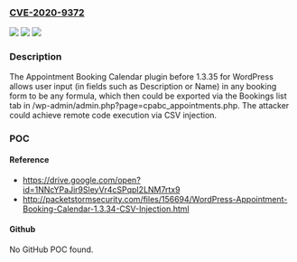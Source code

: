### [CVE-2020-9372](https://cve.mitre.org/cgi-bin/cvename.cgi?name=CVE-2020-9372)
![](https://img.shields.io/static/v1?label=Product&message=n%2Fa&color=blue)
![](https://img.shields.io/static/v1?label=Version&message=n%2Fa&color=blue)
![](https://img.shields.io/static/v1?label=Vulnerability&message=n%2Fa&color=brighgreen)

### Description

The Appointment Booking Calendar plugin before 1.3.35 for WordPress allows user input (in fields such as Description or Name) in any booking form to be any formula, which then could be exported via the Bookings list tab in /wp-admin/admin.php?page=cpabc_appointments.php. The attacker could achieve remote code execution via CSV injection.

### POC

#### Reference
- https://drive.google.com/open?id=1NNcYPaJir9SleyVr4cSPqpI2LNM7rtx9
- http://packetstormsecurity.com/files/156694/WordPress-Appointment-Booking-Calendar-1.3.34-CSV-Injection.html

#### Github
No GitHub POC found.

